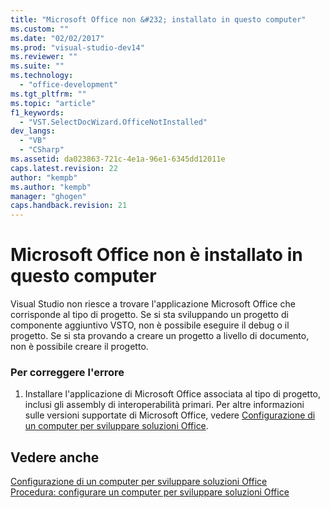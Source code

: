 ```yaml
---
title: "Microsoft Office non &#232; installato in questo computer"
ms.custom: ""
ms.date: "02/02/2017"
ms.prod: "visual-studio-dev14"
ms.reviewer: ""
ms.suite: ""
ms.technology: 
  - "office-development"
ms.tgt_pltfrm: ""
ms.topic: "article"
f1_keywords: 
  - "VST.SelectDocWizard.OfficeNotInstalled"
dev_langs: 
  - "VB"
  - "CSharp"
ms.assetid: da023863-721c-4e1a-96e1-6345dd12011e
caps.latest.revision: 22
author: "kempb"
ms.author: "kempb"
manager: "ghogen"
caps.handback.revision: 21
---
```

# Microsoft Office non &#232; installato in questo computer
  Visual Studio non riesce a trovare l'applicazione Microsoft Office che corrisponde al tipo di progetto. Se si sta sviluppando un progetto di componente aggiuntivo VSTO, non è possibile eseguire il debug o il progetto. Se si sta provando a creare un progetto a livello di documento, non è possibile creare il progetto.  
  
### Per correggere l'errore  
  
1.  Installare l'applicazione di Microsoft Office associata al tipo di progetto, inclusi gli assembly di interoperabilità primari. Per altre informazioni sulle versioni supportate di Microsoft Office, vedere [Configurazione di un computer per sviluppare soluzioni Office](../vsto/configuring-a-computer-to-develop-office-solutions.md).  
  
## Vedere anche  
 [Configurazione di un computer per sviluppare soluzioni Office](../vsto/configuring-a-computer-to-develop-office-solutions.md)   
 [Procedura: configurare un computer per sviluppare soluzioni Office](../vsto/how-to-configure-a-computer-to-develop-office-solutions.md)  
  
  